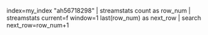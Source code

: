 index=my_index "ah56718298"
| streamstats count as row_num
| streamstats current=f window=1 last(row_num) as next_row
| search next_row=row_num+1

